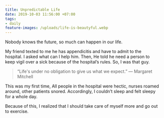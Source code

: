 ```yaml
---
title: Unpredictable Life
date: 2019-10-03 11:56:00 +07:00
tags:
- daily
feature-images: /uploads/life-is-beautyful.webp
---
```


Nobody knows the future, so much can happen in our life. 

My friend texted to me he has appendicitis and have to admit to the hospital. I asked what can I help him. Then, He told he need a person to keep vigil over a sick because of the hospital’s rules. So, I was that guy. 

> “Life's under no obligation to give us what we expect.” ― Margaret Mitchell

This was my first time, All people in the hospital were hectic, nurses roamed around, other patients snored. Accordingly, I couldn’t sleep and felt sleepy for a whole day.

Because of this, I realized that I should take care of myself more and go out to exercise.